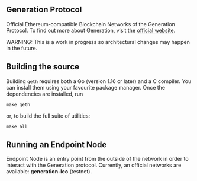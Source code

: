 ## Generation Protocol

Official Ethereum-compatible Blockchain Networks of the Generation Protocol. To find out more about Generation, visit the [official website](https://gen.foundation/).

WARNING: This is a work in progress so architectural changes may happen in the future.

## Building the source

Building `geth` requires both a Go (version 1.16 or later) and a C compiler. You can install
them using your favourite package manager. Once the dependencies are installed, run

```shell
make geth
```

or, to build the full suite of utilities:

```shell
make all
```

## Running an Endpoint Node

Endpoint Node is an entry point from the outside of the network in order to
interact with the Generation protocol. Currently, an official networks are available: **generation-leo** (testnet).